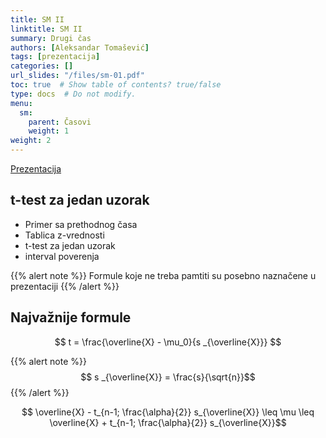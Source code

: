 ```yaml
---
title: SM II
linktitle: SM II
summary: Drugi čas
authors: [Aleksandar Tomašević]
tags: [prezentacija]
categories: []
url_slides: "/files/sm-01.pdf"
toc: true  # Show table of contents? true/false
type: docs  # Do not modify.
menu:
  sm:
    parent: Časovi
    weight: 1
weight: 2
---
```


[Prezentacija](/files/sm-02.pdf)

## t-test za jedan uzorak

- Primer sa prethodnog časa
- Tablica z-vrednosti
- t-test za jedan uzorak
- interval poverenja

{{% alert note %}}
Formule koje ne treba pamtiti su posebno naznačene u prezentaciji
{{% /alert %}}

## Najvažnije formule


$$ t = \frac{\overline{X} - \mu_0}{s _{\overline{X}}} $$


{{% alert note %}}
$$ s _{\overline{X}} = \frac{s}{\sqrt{n}}$$
{{% /alert %}}



$$ \overline{X} - t_{n-1; \frac{\alpha}{2}} s_{\overline{X}} \leq \mu \leq   \overline{X} + t_{n-1; \frac{\alpha}{2}} s_{\overline{X}}$$
